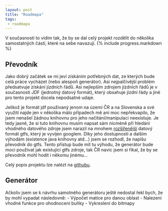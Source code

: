 ```yaml
---
layout: post
title: "Roadmapa"
tags:
 - roadmapa
---
```

V současnosti to vidím tak, že by se dal celý projekt rozdělit do několika samostatných částí, které na sebe navazují.
{% include progress.markdown %}

## Převodník
Jako dobrý začátek se mi jeví získáním potřebných dat, ze kterých bude celá práce vycházet (nebo alespoň generátor). Asi nejpalčivější problém předsatvuje získání jízdních řádů. Asi nejlepším zdrojem jízdních řádů je v současnosti JDF (jednotný datový formát), který obsahuje jízdní řády a jiné pro tento projekt docela nepodsatné udaje.

Jelikož je formát jdf použivaný jenom na území ČR a na Slovenska a své využití najde jen v několika málo případech mě ani moc nepřekvapilo, že jsem nenašel žádnou knihovnu pro jeho načítání/manipulaci neexistuje. Je tedy jasné, že si tuto knihovnu musím napsat sám nicméně při hledání vhodného datového zdroje jsem narazil na mnohem [rozšířenější](https://transit.land/feed-registry) datový formát gtfs, který je vyvíjen googlem. Díky jeho dostupnosti a dalším výhodám (existence java knihovny atd...) jsem se rozhodl, že napíšu převodník do gtfs. Tento přístup bude mít tu výhodu, že generátor bude moci používat jak existující gtfs zdroje, tak ČR navíc jsem si říkal, že by se převodník mohl hodit i někomu jinému...

Celý popis projektu lze nalézt na [githubu](https://github.com/Hnatekmar/jdf2gtfs).

## Generátor
Ačkoliv jsem se k návrhu samotného generátoru ještě nedostal řekl bych, že by mohl vypadat následovně:
	- Výpočet matice pro danou oblast
		- Nalezení vhodné funkce pro ohodnocení buňky
	- Vykreslení do bitmapy
